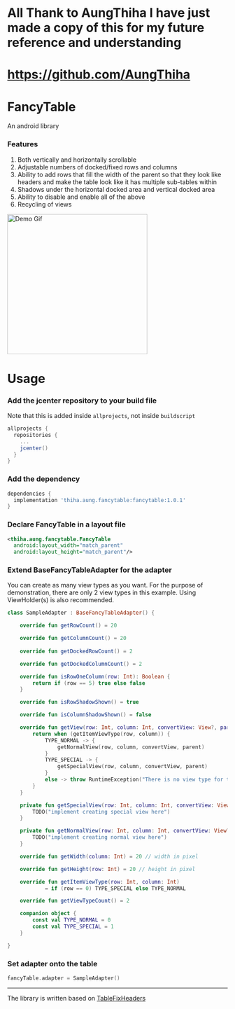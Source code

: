 # All Thank to AungThiha I have just made a copy of this for my future reference and understanding
# https://github.com/AungThiha

# FancyTable

An android library

### Features
1. Both vertically and horizontally scrollable
2. Adjustable numbers of docked/fixed rows and columns
3. Ability to add rows that fill the width of the parent so that they look like headers and make the table look like it has multiple sub-tables within
4. Shadows under the horizontal docked area and vertical docked area
5. Ability to disable and enable all of the above
6. Recycling of views

<img src="https://media.giphy.com/media/f6E5vnYcMz0KZBdJLz/giphy.gif" width="320" alt="Demo Gif"/>

# Usage

### Add the jcenter repository to your build file
Note that this is added inside `allprojects`, not inside `buildscript`
```groovy
allprojects {
  repositories {
    ...
    jcenter()
  }
}
```
### Add the dependency
```groovy
dependencies {
  implementation 'thiha.aung.fancytable:fancytable:1.0.1'
}
```
### Declare FancyTable in a layout file
```xml
<thiha.aung.fancytable.FancyTable
  android:layout_width="match_parent"
  android:layout_height="match_parent"/>
```

### Extend BaseFancyTableAdapter for the adapter
You can create as many view types as you want. For the purpose of demonstration, there are only 2 view types in this example.
Using ViewHolder(s) is also recommended.
```Kotlin
class SampleAdapter : BaseFancyTableAdapter() {

    override fun getRowCount() = 20

    override fun getColumnCount() = 20
    
    override fun getDockedRowCount() = 2

    override fun getDockedColumnCount() = 2

    override fun isRowOneColumn(row: Int): Boolean {
        return if (row == 5) true else false
    }

    override fun isRowShadowShown() = true

    override fun isColumnShadowShown() = false

    override fun getView(row: Int, column: Int, convertView: View?, parent: ViewGroup): View {
        return when (getItemViewType(row, column)) {
            TYPE_NORMAL -> {
                getNormalView(row, column, convertView, parent)
            }
            TYPE_SPECIAL -> {
                getSpecialView(row, column, convertView, parent)
            }
            else -> throw RuntimeException("There is no view type for table view. Row: $row, Column: $column")
        }
    }

    private fun getSpecialView(row: Int, column: Int, convertView: View?, parent: ViewGroup): View {
        TODO("implement creating special view here")
    }

    private fun getNormalView(row: Int, column: Int, convertView: View?, parent: ViewGroup): View {
        TODO("implement creating normal view here")
    }

    override fun getWidth(column: Int) = 20 // width in pixel

    override fun getHeight(row: Int) = 20 // height in pixel

    override fun getItemViewType(row: Int, column: Int)
            = if (row == 0) TYPE_SPECIAL else TYPE_NORMAL

    override fun getViewTypeCount() = 2

    companion object {
        const val TYPE_NORMAL = 0
        const val TYPE_SPECIAL = 1
    }

}
```
### Set adapter onto the table
```Kotlin
fancyTable.adapter = SampleAdapter()
```
---
The library is written based on [TableFixHeaders](https://github.com/InQBarna/TableFixHeaders)
